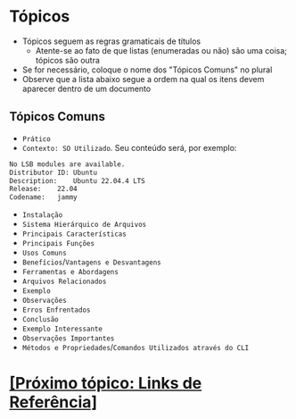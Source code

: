 # Tópicos

- Tópicos seguem as regras gramaticais de títulos
    + Atente-se ao fato de que listas (enumeradas ou não) são uma coisa; tópicos são outra
- Se for necessário, coloque o nome dos "Tópicos Comuns" no plural
- Observe que a lista abaixo segue a ordem na qual os itens devem aparecer dentro de um documento

## Tópicos Comuns

- `Prático`
- `Contexto: SO Utilizado`. Seu conteúdo será, por exemplo:

```bash
No LSB modules are available.
Distributor ID:	Ubuntu
Description:	Ubuntu 22.04.4 LTS
Release:	22.04
Codename:	jammy
```

- `Instalação`
- `Sistema Hierárquico de Arquivos`
- `Principais Características`
- `Principais Funções`
- `Usos Comuns`
- `Benefícios`/`Vantagens e Desvantagens`
- `Ferramentas e Abordagens`
- `Arquivos Relacionados`
- `Exemplo`
- `Observações`
- `Erros Enfrentados`
- `Conclusão`
- `Exemplo Interessante`
- `Observações Importantes`
- `Métodos e Propriedades`/`Comandos Utilizados através do CLI`

# [[Próximo tópico: Links de Referência]](./links-referencia.md)